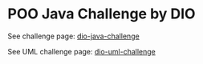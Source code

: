 # POO Java Challenge by DIO

See challenge page: [dio-java-challenge](https://github.com/cami-la/desafio-poo-dio)

See UML challenge page: [dio-uml-challenge](https://github.com/digitalinnovationone/trilha-java-basico/blob/main/desafios/poo/README.md)

